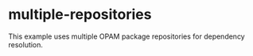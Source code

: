 # multiple-repositories

This example uses multiple OPAM package repositories for dependency resolution.

